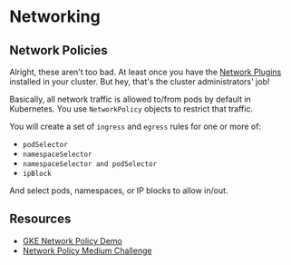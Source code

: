 # Networking

## Network Policies

Alright, these aren't too bad. At least once you have the [Network Plugins](https://kubernetes.io/docs/concepts/extend-kubernetes/compute-storage-net/network-plugins/)
installed in your cluster. But hey, that's the cluster administrators' job!

Basically, all network traffic is allowed to/from pods by default in Kubernetes.
You use `NetworkPolicy` objects to restrict that traffic.

You will create a set of `ingress` and `egress` rules for one or more of:
* `podSelector`
* `namespaceSelector`
* `namespaceSelector and podSelector`
* `ipBlock`

And select pods, namespaces, or IP blocks to allow in/out.

## Resources
* [GKE Network Policy Demo](https://github.com/GoogleCloudPlatform/gke-network-policy-demo)
* [Network Policy Medium Challenge](https://medium.com/faun/kubernetes-ckad-weekly-challenge-6-networkpolicy-6cc1d390f289)